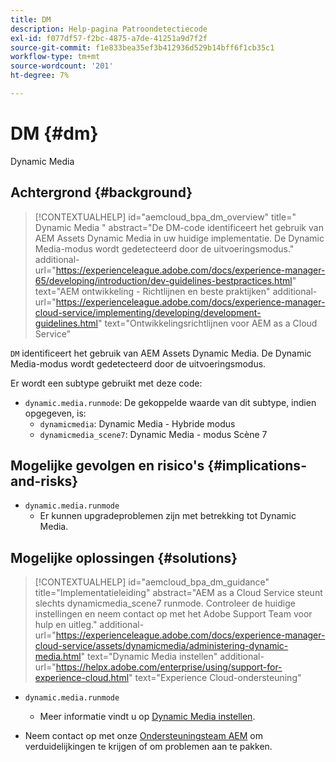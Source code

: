 ```yaml
---
title: DM
description: Help-pagina Patroondetectiecode
exl-id: f077df57-f2bc-4875-a7de-41251a9d7f2f
source-git-commit: f1e833bea35ef3b412936d529b14bff6f1cb35c1
workflow-type: tm+mt
source-wordcount: '201'
ht-degree: 7%

---
```


# DM {#dm}

 Dynamic Media 

## Achtergrond {#background}

>[!CONTEXTUALHELP]
>id="aemcloud_bpa_dm_overview"
>title=" Dynamic Media "
>abstract="De DM-code identificeert het gebruik van AEM Assets Dynamic Media in uw huidige implementatie. De Dynamic Media-modus wordt gedetecteerd door de uitvoeringsmodus."
>additional-url="https://experienceleague.adobe.com/docs/experience-manager-65/developing/introduction/dev-guidelines-bestpractices.html" text="AEM ontwikkeling - Richtlijnen en beste praktijken"
>additional-url="https://experienceleague.adobe.com/docs/experience-manager-cloud-service/implementing/developing/development-guidelines.html" text="Ontwikkelingsrichtlijnen voor AEM as a Cloud Service"

`DM` identificeert het gebruik van AEM Assets Dynamic Media. De Dynamic Media-modus wordt gedetecteerd door de uitvoeringsmodus.

Er wordt een subtype gebruikt met deze code:

* `dynamic.media.runmode`: De gekoppelde waarde van dit subtype, indien opgegeven, is:
   * `dynamicmedia`: Dynamic Media - Hybride modus
   * `dynamicmedia_scene7`: Dynamic Media - modus Scène 7

## Mogelijke gevolgen en risico&#39;s {#implications-and-risks}

* `dynamic.media.runmode`
   * Er kunnen upgradeproblemen zijn met betrekking tot Dynamic Media.

## Mogelijke oplossingen {#solutions}

>[!CONTEXTUALHELP]
>id="aemcloud_bpa_dm_guidance"
>title="Implementatieleiding"
>abstract="AEM as a Cloud Service steunt slechts dynamicmedia_scene7 runmode. Controleer de huidige instellingen en neem contact op met het Adobe Support Team voor hulp en uitleg."
>additional-url="https://experienceleague.adobe.com/docs/experience-manager-cloud-service/assets/dynamicmedia/administering-dynamic-media.html" text="Dynamic Media instellen"
>additional-url="https://helpx.adobe.com/enterprise/using/support-for-experience-cloud.html" text="Experience Cloud-ondersteuning"


* `dynamic.media.runmode`
   * Meer informatie vindt u op [Dynamic Media instellen](https://experienceleague.adobe.com/docs/experience-manager-cloud-service/assets/dynamicmedia/administering-dynamic-media.html).

* Neem contact op met onze [Ondersteuningsteam AEM](https://helpx.adobe.com/enterprise/using/support-for-experience-cloud.html) om verduidelijkingen te krijgen of om problemen aan te pakken.
